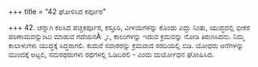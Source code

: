 +++
title = "42 ಘೋಳಿಸಿದ ಕರ್ಪೂರ"

+++
42. ಚನ್ನಾಗಿ ಕಲಸಿದ ಪಚ್ಚಕರ್ಪೂರ, ಕಸ್ತೂರಿ, ವೀಳಯಗಳನ್ನು ಕೊಂಡು ಎದ್ದು ನಿಂತು, ಯುದ್ಧದಲ್ಲಿ ಭೀಕರ ಪರಿಣಾಮವನ್ನುಂಟು ಮಾಡುವ ಗದೆಯನÀ್ನು, ಕಾಲುಗಳನ್ನು ಇಡುವ ಕ್ರಮವನ್ನು ನೋಡಿ ತಿರುಗಿಸಿದನು. ನಿಮ್ಮ ಕಾಲಾಳುಗಳು ಯುದ್ಧಕ್ಕೆ ಸಿದ್ಧರಾಗಲಿ. ಕುದುರೆ ಸವಾರರನ್ನು ಕ್ರಮವಾದ ಸರದಿಯಲ್ಲಿ ಬಿಡಿ. ಯೋಧರು ಆನೆಗಳನ್ನು ಮುಂದಕ್ಕೆ ಅಟ್ಟಲಿ, ಸಮರಥರುಗಳು ರಥಗಳಲ್ಲಿ ಓಡಿಬರಲಿ - ಎಂದು ದುರ್ಯೋಧನ ಘೋಷಿಸಿದ.